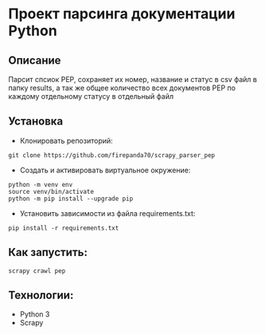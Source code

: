 # Проект парсинга документации Python
## Описание
Парсит спсиок PEP, сохраняет их номер, название и статус в 
csv файл в папку results, а так же общее количество всех 
документов PEP по каждому отдельному статусу в отдельный файл

## Установка

- Клонировать репозиторий:

 ```
git clone https://github.com/firepanda70/scrapy_parser_pep
```

- Создать и активировать виртуальное окружение:

```
python -m venv env
source venv/bin/activate
python -m pip install --upgrade pip
```

- Установить зависимости из файла requirements.txt:

```
pip install -r requirements.txt
```

## Как запустить:

```
scrapy crawl pep
```

## Технологии:

- Python 3
- Scrapy
